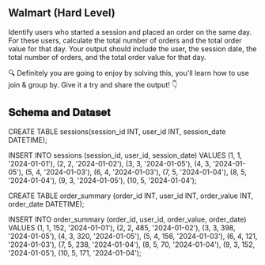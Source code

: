 ## Walmart (Hard Level)

Identify users who started a session and placed an order on the same day. For these users, calculate the total number of orders and the total order value for that day. Your output should include the user, the session date, the total number of orders, and the total order value for that day.

🔍 Definitely you are going to enjoy by solving this, you'll learn how to use join & group by. Give it a try and share the output! 👇

## 𝐒𝐜𝐡𝐞𝐦𝐚 𝐚𝐧𝐝 𝐃𝐚𝐭𝐚𝐬𝐞𝐭

CREATE TABLE sessions(session_id INT, user_id INT, session_date DATETIME);

INSERT INTO sessions (session_id, user_id, session_date) VALUES (1, 1, '2024-01-01'), (2, 2, '2024-01-02'), (3, 3, '2024-01-05'), (4, 3, '2024-01-05'), (5, 4, '2024-01-03'), (6, 4, '2024-01-03'), (7, 5, '2024-01-04'), (8, 5, '2024-01-04'), (9, 3, '2024-01-05'), (10, 5, '2024-01-04');

CREATE TABLE order_summary (order_id INT, user_id INT, order_value INT, order_date DATETIME);

INSERT INTO order_summary (order_id, user_id, order_value, order_date) VALUES (1, 1, 152, '2024-01-01'), (2, 2, 485, '2024-01-02'), (3, 3, 398, '2024-01-05'), (4, 3, 320, '2024-01-05'), (5, 4, 156, '2024-01-03'), (6, 4, 121, '2024-01-03'), (7, 5, 238, '2024-01-04'), (8, 5, 70, '2024-01-04'), (9, 3, 152, '2024-01-05'), (10, 5, 171, '2024-01-04');
